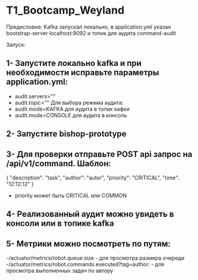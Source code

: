 # T1_Bootcamp_Weyland

Предисловие: Kafka запускал локально, в application.yml указан
bootstrap-server localhost:9092 и топик для аудита command-audit

Запуск:

## 1- Запустите локально kafka и при необходимости исправьте параметры application.yml:
- audit.servers="<your servers>"
- audit.topic="<your topic>"
Для выбора режима аудита:
- audit.mode=KAFKA для аудита в топик кафки
- audit.mode=CONSOLE для аудита в консоль

## 2-  Запустите bishop-prototype
## 3- Для проверки отправьте POST api запрос на /api/v1/command. Шаблон:
{
    "description": "task",
    "author": "autor",
    "priority": "CRITICAL",
    "time": "12:12:12"
}

- priority может быть CRITICAL или COMMON

## 4- Реализованный аудит можно увидеть в консоли или в топике kafka
## 5- Метрики можно посмотреть по путям:
-/actuator/metrics/robot.queue.size - для просмотра размера очереди
-/actuator/metrics/robot.commands.executed?tag=author:<Author> - для просмотра выполненных задач по автору
